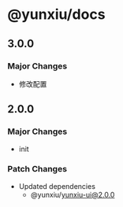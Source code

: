 # @yunxiu/docs

## 3.0.0

### Major Changes

- 修改配置

## 2.0.0

### Major Changes

- init

### Patch Changes

- Updated dependencies
  - @yunxiu/yunxiu-ui@2.0.0

